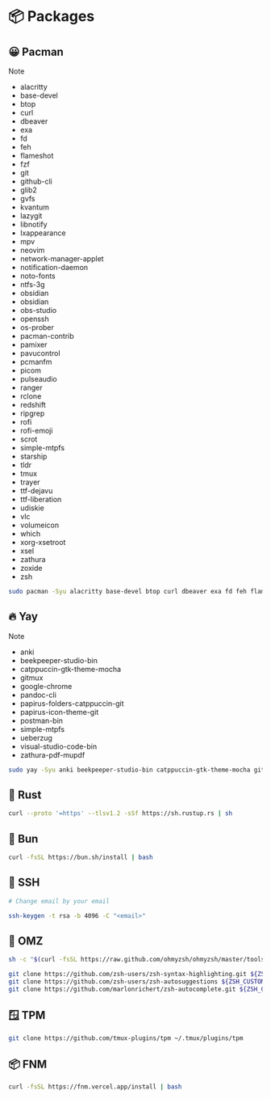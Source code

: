 # 📦 Packages

## 😀 Pacman

> [!NOTE]
>
> - alacritty
> - base-devel
> - btop
> - curl
> - dbeaver
> - exa
> - fd
> - feh
> - flameshot
> - fzf
> - git
> - github-cli
> - glib2
> - gvfs
> - kvantum
> - lazygit
> - libnotify
> - lxappearance
> - mpv
> - neovim
> - network-manager-applet
> - notification-daemon
> - noto-fonts
> - ntfs-3g
> - obsidian
> - obsidian
> - obs-studio
> - openssh
> - os-prober
> - pacman-contrib
> - pamixer
> - pavucontrol
> - pcmanfm
> - picom
> - pulseaudio
> - ranger
> - rclone
> - redshift
> - ripgrep
> - rofi
> - rofi-emoji
> - scrot
> - simple-mtpfs
> - starship
> - tldr
> - tmux
> - trayer
> - ttf-dejavu
> - ttf-liberation
> - udiskie
> - vlc
> - volumeicon
> - which
> - xorg-xsetroot
> - xsel
> - zathura
> - zoxide
> - zsh

```sh
sudo pacman -Syu alacritty base-devel btop curl dbeaver exa fd feh flameshot fzf git github-cli glib2 gvfs kvantum lazygit libnotify lxappearance mpv neovim network-manager-applet notification-daemon noto-fonts ntfs-3g obsidian obsidian obs-studio openssh os-prober pacman-contrib pamixer pavucontrol pcmanfm picom pulseaudio ranger rclone redshift ripgrep rofi rofi-emoji scrot simple-mtpfs starship tldr tmux trayer ttf-dejavu ttf-liberation udiskie vlc volumeicon which xorg-xsetroot xsel zathura zoxide zsh
```

## 🔥 Yay

> [!NOTE]
>
> - anki
> - beekpeeper-studio-bin
> - catppuccin-gtk-theme-mocha
> - gitmux
> - google-chrome
> - pandoc-cli
> - papirus-folders-catppuccin-git
> - papirus-icon-theme-git
> - postman-bin
> - simple-mtpfs
> - ueberzug
> - visual-studio-code-bin
> - zathura-pdf-mupdf

```sh
sudo yay -Syu anki beekpeeper-studio-bin catppuccin-gtk-theme-mocha gitmux google-chrome pandoc-cli papirus-folders-catppuccin-git papirus-icon-theme-git postman-bin simple-mtpfs ueberzug visual-studio-code-bin zathura-pdf-mupdf
```

## 🦀 Rust

```sh
curl --proto '=https' --tlsv1.2 -sSf https://sh.rustup.rs | sh
```

## 🍞 Bun

```sh
curl -fsSL https://bun.sh/install | bash
```

## 🔐 SSH

```sh
# Change email by your email

ssh-keygen -t rsa -b 4096 -C "<email>"
```

## 🌈 OMZ

```sh
sh -c "$(curl -fsSL https://raw.github.com/ohmyzsh/ohmyzsh/master/tools/install.sh)"

git clone https://github.com/zsh-users/zsh-syntax-highlighting.git ${ZSH_CUSTOM:-~/.oh-my-zsh/custom}/plugins/zsh-syntax-highlighting
git clone https://github.com/zsh-users/zsh-autosuggestions ${ZSH_CUSTOM:-~/.oh-my-zsh/custom}/plugins/zsh-autosuggestions
git clone https://github.com/marlonrichert/zsh-autocomplete.git ${ZSH_CUSTOM:-~/.oh-my-zsh/custom}/plugins/zsh-autocomplete
```

## 🪟 TPM

```sh
git clone https://github.com/tmux-plugins/tpm ~/.tmux/plugins/tpm
```

## 📦 FNM

```sh
curl -fsSL https://fnm.vercel.app/install | bash
```
